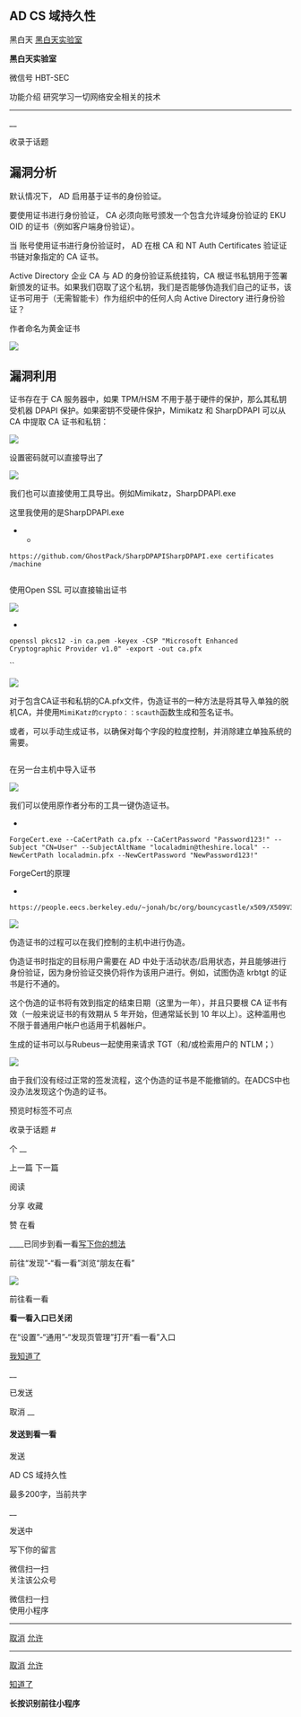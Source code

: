 ##  AD CS 域持久性

黑白天  [ 黑白天实验室 ](javascript:void\(0\);)

**黑白天实验室** ![]()

微信号 HBT-SEC

功能介绍 研究学习一切网络安全相关的技术

____

__

收录于话题

## 漏洞分析

默认情况下， AD 启用基于证书的身份验证。

  

要使用证书进行身份验证， CA 必须向账号颁发一个包含允许域身份验证的 EKU OID 的证书（例如客户端身份验证）。

当 账号使用证书进行身份验证时， AD 在根 CA 和 NT Auth Certificates 验证证书链对象指定的 CA 证书。

  

Active Directory 企业 CA 与 AD 的身份验证系统挂钩，CA
根证书私钥用于签署新颁发的证书。如果我们窃取了这个私钥，我们是否能够伪造我们自己的证书，该证书可用于（无需智能卡）作为组织中的任何人向 Active
Directory 进行身份验证？  

  

作者命名为黄金证书

  

![](http://hk-proxy.gitwarp.com/https://raw.githubusercontent.com/tuchuang9/tc1/refs/heads/main/public/20210806200106.png)

## 漏洞利用

证书存在于 CA 服务器中，如果 TPM/HSM 不用于基于硬件的保护，那么其私钥受机器 DPAPI 保护。如果密钥不受硬件保护，Mimikatz 和
SharpDPAPI 可以从 CA 中提取 CA 证书和私钥：

  

![](http://hk-proxy.gitwarp.com/https://raw.githubusercontent.com/tuchuang9/tc1/refs/heads/main/public/20210806200109.png)

设置密码就可以直接导出了

  

![](http://hk-proxy.gitwarp.com/https://raw.githubusercontent.com/tuchuang9/tc1/refs/heads/main/public/20210806200110.png)

我们也可以直接使用工具导出。例如Mimikatz，SharpDPAPI.exe

这里我使用的是SharpDPAPI.exe

  *   * 

    
    
    https://github.com/GhostPack/SharpDPAPISharpDPAPI.exe certificates /machine

![]()

  

使用Open SSL 可以直接输出证书

  

![](http://hk-proxy.gitwarp.com/https://raw.githubusercontent.com/tuchuang9/tc1/refs/heads/main/public/20210806200111.png)

  * 

    
    
    openssl pkcs12 -in ca.pem -keyex -CSP "Microsoft Enhanced  Cryptographic Provider v1.0" -export -out ca.pfx

``  

![](http://hk-proxy.gitwarp.com/https://raw.githubusercontent.com/tuchuang9/tc1/refs/heads/main/public/20210806200113.png)

  

对于包含CA证书和私钥的CA.pfx文件，伪造证书的一种方法是将其导入单独的脱机CA，并使用`MimiKatz的crypto：：scauth`函数生成和签名证书。

或者，可以手动生成证书，以确保对每个字段的粒度控制，并消除建立单独系统的需要。

  

![]()

  

在另一台主机中导入证书

![](http://hk-proxy.gitwarp.com/https://raw.githubusercontent.com/tuchuang9/tc1/refs/heads/main/public/20210806200114.png)

我们可以使用原作者分布的工具一键伪造证书。

  * 

    
    
    ForgeCert.exe --CaCertPath ca.pfx --CaCertPassword "Password123!" --Subject "CN=User" --SubjectAltName "localadmin@theshire.local" --NewCertPath localadmin.pfx --NewCertPassword "NewPassword123!"

  

ForgeCert的原理

  * 

    
    
    https://people.eecs.berkeley.edu/~jonah/bc/org/bouncycastle/x509/X509V3CertificateGenerator.html

![](http://hk-proxy.gitwarp.com/https://raw.githubusercontent.com/tuchuang9/tc1/refs/heads/main/public/20210806200115.png)

伪造证书的过程可以在我们控制的主机中进行伪造。

  

伪造证书时指定的目标用户需要在 AD 中处于活动状态/启用状态，并且能够进行身份验证，因为身份验证交换仍将作为该用户进行。例如，试图伪造 krbtgt
的证书是行不通的。

这个伪造的证书将有效到指定的结束日期（这里为一年），并且只要根 CA 证书有效（一般来说证书的有效期从 5 年开始，但通常延长到 10
年以上）。这种滥用也不限于普通用户帐户也适用于机器帐户。

  

生成的证书可以与Rubeus一起使用来请求 TGT（和/或检索用户的 NTLM；）

![](http://hk-proxy.gitwarp.com/https://raw.githubusercontent.com/tuchuang9/tc1/refs/heads/main/public/20210806200116.png)

由于我们没有经过正常的签发流程，这个伪造的证书是不能撤销的。在ADCS中也没办法发现这个伪造的证书。

  

  

预览时标签不可点

收录于话题 #

个 __

上一篇 下一篇

阅读

分享 收藏

赞 在看

____已同步到看一看[写下你的想法](javascript:;)

前往“发现”-“看一看”浏览“朋友在看”

![](//res.wx.qq.com/mmbizwap/zh_CN/htmledition/images/pic/appmsg/pic_like_comment55871f.png)

前往看一看

**看一看入口已关闭**

在“设置”-“通用”-“发现页管理”打开“看一看”入口

[我知道了](javascript:;)

__

已发送

取消 __

####  发送到看一看

发送

AD CS 域持久性

最多200字，当前共字

__

发送中

写下你的留言

微信扫一扫  
关注该公众号

微信扫一扫  
使用小程序

****

[取消](javascript:void\(0\);) [允许](javascript:void\(0\);)

****

[取消](javascript:void\(0\);) [允许](javascript:void\(0\);)

[知道了](javascript:;)

**长按识别前往小程序**

![]()

